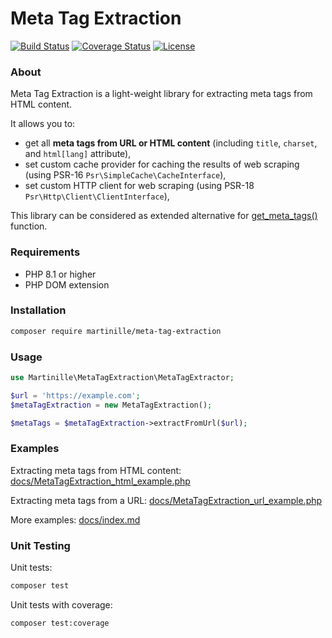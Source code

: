 # Meta Tag Extraction
[![Build Status](https://travis-ci.org/yourusername/metatag-extraction.svg?branch=main)](https://travis-ci.org/yourusername/metatag-extraction)
[![Coverage Status](https://coveralls.io/repos/github/yourusername/metatag-extraction/badge.svg?branch=main)](https://coveralls.io/github/yourusername/metatag-extraction?branch=main)
[![License](https://img.shields.io/badge/license-MIT-blue.svg)](LICENSE)

### About
Meta Tag Extraction is a light-weight library for extracting meta tags from HTML content.

It allows you to:
- get all **meta tags from URL or HTML content** (including `title`, `charset`, and `html[lang]` attribute),
- set custom cache provider for caching the results of web scraping (using PSR-16 `Psr\SimpleCache\CacheInterface`),
- set custom HTTP client for web scraping (using PSR-18 `Psr\Http\Client\ClientInterface`),

This library can be considered as extended alternative for [get_meta_tags()](https://www.php.net/manual/en/function.get-meta-tags.php) function.

### Requirements
- PHP 8.1 or higher
- PHP DOM extension

### Installation
```bash
composer require martinille/meta-tag-extraction
```

### Usage
```php
use Martinille\MetaTagExtraction\MetaTagExtractor;

$url = 'https://example.com';
$metaTagExtraction = new MetaTagExtraction();

$metaTags = $metaTagExtraction->extractFromUrl($url);
```

### Examples
Extracting meta tags from HTML content: [docs/MetaTagExtraction_html_example.php](docs/MetaTagExtraction_html_example.php)

Extracting meta tags from a URL: [docs/MetaTagExtraction_url_example.php](docs/MetaTagExtraction_url_example.php)

More examples: [docs/index.md](docs/index.md)

### Unit Testing

Unit tests:
```bash
composer test
```

Unit tests with coverage:
```bash
composer test:coverage
```
